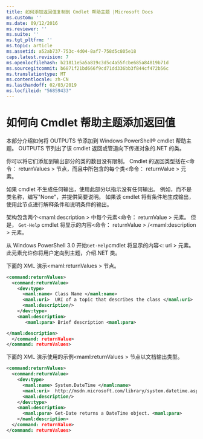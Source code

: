 ```yaml
---
title: 如何添加返回值复制到 Cmdlet 帮助主题 |Microsoft Docs
ms.custom: ''
ms.date: 09/12/2016
ms.reviewer: ''
ms.suite: ''
ms.tgt_pltfrm: ''
ms.topic: article
ms.assetid: a52ab737-753c-4d04-8af7-758d5c805e18
caps.latest.revision: 7
ms.openlocfilehash: b21811e5a5a819c3d5c4a55fcbe685a84819b71d
ms.sourcegitcommit: b6871f21bd666f9cd71dd336bb3f844cf472b56c
ms.translationtype: MT
ms.contentlocale: zh-CN
ms.lasthandoff: 02/03/2019
ms.locfileid: "56859433"
---
```

# <a name="how-to-add-return-values-to-a-cmdlet-help-topic"></a>如何向 Cmdlet 帮助主题添加返回值

本部分介绍如何将 OUTPUTS 节添加到 Windows PowerShell® cmdlet 帮助主题。 OUTPUTS 节列出了该 cmdlet 返回或管道向下传递对象的.NET 的类。

你可以将它们添加到输出部分的类的数目没有限制。 Cmdlet 的返回类型括在\<命令： returnValues > 节点，而且中所包含的每个类\<命令： returnValue > 元素。

如果 cmdlet 不生成任何输出，使用此部分以指示没有任何输出。 例如，而不是类名称，编写"None"，并提供简要说明。 如果该 cmdlet 将有条件地生成输出，使用此节点进行解释条件和说明条件的输出。

架构包含两个\<maml:description > 中每个元素\<命令： returnValue > 元素。 但是， `Get-Help` cmdlet 将显示的内容\<命令： returnValue > /\<maml:description > 元素。

从 Windows PowerShell 3.0 开始`Get-Help`cmdlet 将显示的内容\<: uri > 元素。 此元素允许你将用户定向到主题，介绍.NET 类。

下面的 XML 演示\<maml:returnValues > 节点。

```xml
<command:returnValues>
  <command:returnValue>
    <dev:type>
      <maml:name> Class Name </maml:name>
      <maml:uri>  URI of a topic that describes the class </maml:uri>
      <maml:description/>
    </dev:type>
    <maml:description>
       <maml:para> Brief description <maml:para>

</maml:description>
  </command: returnValue>
</command: returnValues>
```

下面的 XML 演示使用的示例\<maml:returnValues > 节点以文档输出类型。

```xml
<command:returnValues>
  <command:returnValue>
    <dev:type>
      <maml:name> System.DateTime </maml:name>
      <maml:uri>  http://msdn.microsoft.com/library/system.datetime.aspx </maml:uri>
      <maml:description/>
    </dev:type>
    <maml:description>
      <maml:para> Get-Date returns a DateTime object. <maml:para>
    </maml:description>
  </command: returnValue>
</command: returnValues>
```



